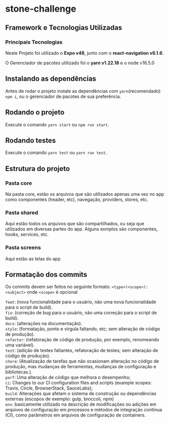 # stone-challenge

## Framework e Tecnologias Utilizadas

### Principais Tecnologias

Neste Projeto foi utilizado o **Expo v48**, junto com o **react-navigation v6.1.6**.

O Gerenciador de pacotes utilizado foi o **yarn v1.22.18** e o node v16.5.0

## Instalando as dependências

Antes de rodar o projeto instale as dependências com `yarn`(recomendado)  `npm i`,  ou o gerenciador de pacotes de sua preferência.

## Rodando o projeto

Execute o comando  `yarn start` ou `npm run start`.

## Rodando testes

Execute o comando `yarn test` ou `yarn run test`.

## Estrutura do projeto

### Pasta core
Na pasta core, estão os arquivos que são utilizados apenas uma vez no app como componentes (header, etc), navegação, providers, stores, etc. 

### Pasta shared
Aqui estão todos os arquivos que são compartilhados, ou seja que utilizados em diversas partes do app. Alguns exmplos são componentes, hooks, services, etc.  

### Pasta screens
Aqui estão as telas do app

## Formatação dos commits
Os commits devem ser feitos no seguinte formato: `<type>(<scope>): <subject>` onde `<scope>` é opcional

`feat`: (nova funcionalidade para o usuário, não uma nova funcionalidade para o script de build).   
`fix`: (correção de bug para o usuário, não uma correção para o script de build).  
`docs`: (alterações na documentação).  
`style`: (formatação, ponto e vírgula faltando, etc; sem alteração de código de produção).  
`refactor`: (refatoração de código de produção, por exemplo, renomeando uma variável).  
`test`: (adição de testes faltantes, refatoração de testes; sem alteração de código de produção).  
`chore`: (Atualização de tarefas que não ocasionam alteração no código de produção, mas mudanças de ferramentas, mudanças de configuração e bibliotecas.).  
`perf`: Uma alteração de código que melhora o desempenho;  
`ci`: Changes to our CI configuration files and scripts (example scopes: Travis, Circle, BrowserStack, SauceLabs);  
`build`: Alterações que afetam o sistema de construção ou dependências externas (escopos de exemplo: gulp, broccoli, npm)  
`env`: basicamente utilizado na descrição de modificações ou adições em arquivos de configuração em processos e métodos de integração contínua (CI), como parâmetros em arquivos de configuração de containers.  